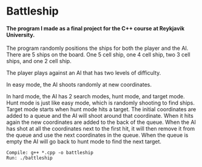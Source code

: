 # Battleship

#### The program I made as a final project for the C++ course at Reykjavik University.

The program randomly positions the ships for both the player and the AI. There are 5 ships on the board. One 5 cell ship, one 4 cell ship, two 3 cell ships, and one 2 cell ship.

The player plays against an AI that has two levels of difficulty.

In easy mode, the AI shoots randomly at new coordinates.

In hard mode, the AI has 2 search modes, hunt mode, and target mode. Hunt mode is just like easy mode, which is randomly shooting to find ships. Target
mode starts when hunt mode hits a target. The initial coordinates are
added to a queue and the AI will shoot around that coordinate. When it
hits again the new coordinates are added to the back of the queue.
When the AI has shot at all the coordinates next to the first hit, it will
then remove it from the queue and use the next coordinates in the
queue. When the queue is empty the AI will go back to hunt mode to
find the next target.

```
Compile: g++ *.cpp -o battleship
Run: ./battleship
```
